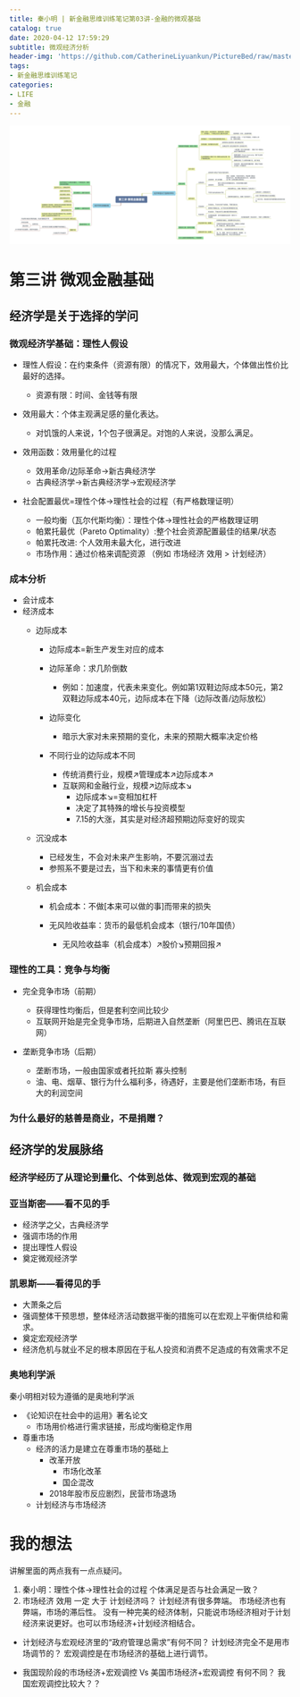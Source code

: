 ```yaml
---
title: 秦小明 | 新金融思维训练笔记第03讲-金融的微观基础
catalog: true
date: 2020-04-12 17:59:29
subtitle: 微观经济分析
header-img: 'https://github.com/CatherineLiyuankun/PictureBed/raw/master/blog/post/%E7%A7%A6%E5%B0%8F%E6%98%8E%E7%AC%94%E8%AE%B0/%E7%AC%AC03%E8%AE%B2%20%E5%BE%AE%E8%A7%82%E9%87%91%E8%9E%8D%E5%9F%BA%E7%A1%80.png'
tags:
- 新金融思维训练笔记
categories:
- LIFE
- 金融
---
```


![思维导图](https://github.com/CatherineLiyuankun/PictureBed/raw/master/blog/post/%E7%A7%A6%E5%B0%8F%E6%98%8E%E7%AC%94%E8%AE%B0/%E7%AC%AC03%E8%AE%B2%20%E5%BE%AE%E8%A7%82%E9%87%91%E8%9E%8D%E5%9F%BA%E7%A1%80.png)

# 第三讲 微观金融基础

## 经济学是关于选择的学问

### 微观经济学基础：理性人假设

- 理性人假设：在约束条件（资源有限）的情况下，效用最大，个体做出性价比最好的选择。
    - 资源有限：时间、金钱等有限

- 效用最大：个体主观满足感的量化表达。
    - 对饥饿的人来说，1个包子很满足。对饱的人来说，没那么满足。

- 效用函数：效用量化的过程
    - 效用革命/边际革命->新古典经济学
    - 古典经济学->新古典经济学->宏观经济学

- 社会配置最优=理性个体->理性社会的过程（有严格数理证明）
    - 一般均衡（瓦尔代斯均衡）：理性个体->理性社会的严格数理证明
    - 帕累托最优（Pareto Optimality）:整个社会资源配置最佳的结果/状态
    - 帕累托改进: 个人效用未最大化，进行改进
    - 市场作用：通过价格来调配资源 （例如 市场经济 效用 > 计划经济）

### 成本分析

- 会计成本
- 经济成本
    - 边际成本
        - 边际成本=新生产发生对应的成本
        - 边际革命：求几阶倒数
            - 例如：加速度，代表未来变化。例如第1双鞋边际成本50元，第2双鞋边际成本40元，边际成本在下降（边际改善/边际放松）
        - 边际变化
            - 暗示大家对未来预期的变化，未来的预期大概率决定价格

        - 不同行业的边际成本不同
            - 传统消费行业，规模↗管理成本↗边际成本↗
            - 互联网和金融行业，规模↗边际成本↘
                - 边际成本↘=变相加杠杆
                - 决定了其特殊的增长与投资模型
                - 7.15的大涨，其实是对经济超预期边际变好的现实
    
    - 沉没成本
        - 已经发生，不会对未来产生影响，不要沉溺过去
        - 参照系不要是过去，当下和未来的事情更有价值

    - 机会成本
        - 机会成本：不做[本来可以做的事]而带来的损失

        - 无风险收益率：货币的最低机会成本（银行/10年国债）
            - 无风险收益率（机会成本）↗股价↘预期回报↗

### 理性的工具：竞争与均衡

- 完全竞争市场（前期）
    - 获得理性均衡后，但是套利空间比较少
    - 互联网开始是完全竞争市场，后期进入自然垄断（阿里巴巴、腾讯在互联网）

- 垄断竞争市场（后期）
    - 垄断市场，一般由国家或者托拉斯 寡头控制
    - 油、电、烟草、银行为什么福利多，待遇好，主要是他们垄断市场，有巨大的利润空间

### 为什么最好的慈善是商业，不是捐赠？

## 经济学的发展脉络 
### 经济学经历了从理论到量化、个体到总体、微观到宏观的基础

### 亚当斯密——看不见的手
- 经济学之父，古典经济学
- 强调市场的作用
- 提出理性人假设
- 奠定微观经济学

### 凯恩斯——看得见的手
- 大萧条之后
- 强调整体干预思想，整体经济活动数据平衡的措施可以在宏观上平衡供给和需求。
- 奠定宏观经济学
- 经济危机与就业不足的根本原因在于私人投资和消费不足造成的有效需求不足

### 奥地利学派
秦小明相对较为遵循的是奥地利学派
- 《论知识在社会中的运用》著名论文
    - 市场用价格进行需求链接，形成均衡稳定作用
- 尊重市场
    - 经济的活力是建立在尊重市场的基础上
        - 改革开放
            - 市场化改革
            - 国企混改
        - 2018年股市反应剧烈，民营市场退场
    - 计划经济与市场经济



# 我的想法

讲解里面的两点我有一点点疑问。
1. 秦小明：理性个体->理性社会的过程
个体满足是否与社会满足一致？
2. 市场经济 效用 一定 大于 计划经济吗？
计划经济有很多弊端。
市场经济也有弊端，市场的滞后性。
没有一种完美的经济体制，只能说市场经济相对于计划经济来说更好。也可以市场经济+计划经济相结合。

* 计划经济与宏观经济里的“政府管理总需求”有何不同？
计划经济完全不是用市场调节的？
宏观调控是在市场经济的基础上进行调节。

* 我国现阶段的市场经济+宏观调控 Vs 美国市场经济+宏观调控 有何不同？
我国宏观调控比较大？？